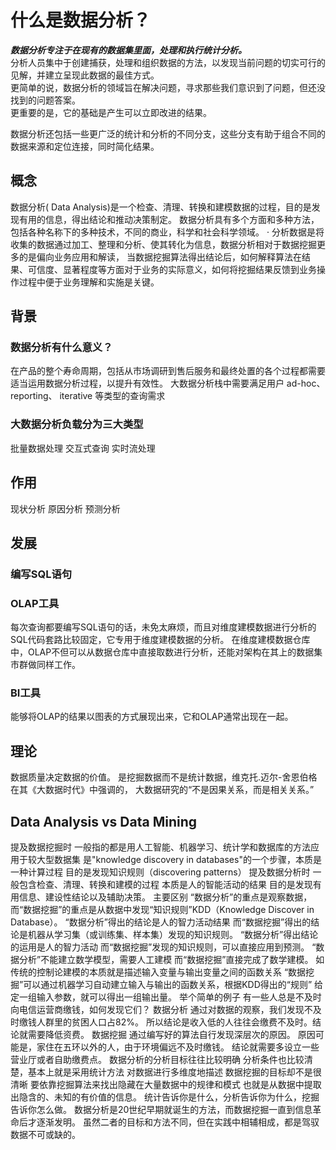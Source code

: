 # 什么是数据分析？

***数据分析专注于在现有的数据集里面，处理和执行统计分析。***  
分析人员集中于创建捕获，处理和组织数据的方法，以发现当前问题的切实可行的见解，并建立呈现此数据的最佳方式。  
更简单的说，数据分析的领域旨在解决问题，寻求那些我们意识到了问题，但还没找到的问题答案。  
更重要的是，它的基础是产生可以立即改进的结果。

数据分析还包括一些更广泛的统计和分析的不同分支，这些分支有助于组合不同的数据来源和定位连接，同时简化结果。

## 概念

数据分析( Data Analysis)是一个检查、清理、转换和建模数据的过程，目的是发现有用的信息，得出结论和推动决策制定。
数据分析具有多个方面和多种方法，包括各种名称下的多种技术，不同的商业，科学和社会科学领域。
·
分析数据是将收集的数据通过加工、整理和分析、使其转化为信息，数据分析相对于数据挖掘更多的是偏向业务应用和解读，
当数据挖掘算法得出结论后，如何解释算法在结果、可信度、显著程度等方面对于业务的实际意义，如何将挖掘结果反馈到业务操作过程中便于业务理解和实施是关键。

## 背景
	
### 数据分析有什么意义？

在产品的整个寿命周期，包括从市场调研到售后服务和最终处置的各个过程都需要适当运用数据分析过程，以提升有效性。
大数据分析栈中需要满足用户 ad-hoc、reporting、 iterative 等类型的查询需求
	
### 大数据分析负载分为三大类型
批量数据处理
交互式查询
实时流处理

## 作用
现状分析
原因分析
预测分析

## 发展

### 编写SQL语句

### OLAP工具

每次查询都要编写SQL语句的话，未免太麻烦，而且对维度建模数据进行分析的SQL代码套路比较固定，它专用于维度建模数据的分析。
在维度建模数据仓库中，OLAP不但可以从数据仓库中直接取数进行分析，还能对架构在其上的数据集市群做同样工作。

### BI工具

能够将OLAP的结果以图表的方式展现出来，它和OLAP通常出现在一起。

## 理论

数据质量决定数据的价值。
是挖掘数据而不是统计数据，维克托.迈尔-舍恩伯格在其《大数据时代》中强调的， 大数据研究的“不是因果关系，而是相关关系。”


## Data Analysis vs Data Mining

提及数据挖掘时
	一般指的都是用人工智能、机器学习、统计学和数据库的方法应用于较大型数据集
	是"knowledge discovery in databases"的一个步骤，本质是一种计算过程
	目的是发现知识规则（discovering patterns）
提及数据分析时
	一般包含检查、清理、转换和建模的过程
	本质是人的智能活动的结果
	目的是发现有用信息、建设性结论以及辅助决策。
主要区别
	“数据分析”的重点是观察数据，
		而“数据挖掘”的重点是从数据中发现“知识规则”KDD（Knowledge Discover in Database）。
	“数据分析”得出的结论是人的智力活动结果
		而“数据挖掘”得出的结论是机器从学习集（或训练集、样本集）发现的知识规则。
	“数据分析”得出结论的运用是人的智力活动
		而“数据挖掘”发现的知识规则，可以直接应用到预测。
	“数据分析”不能建立数学模型，需要人工建模
		而“数据挖掘”直接完成了数学建模。
		如传统的控制论建模的本质就是描述输入变量与输出变量之间的函数关系
			“数据挖掘”可以通过机器学习自动建立输入与输出的函数关系，根据KDD得出的“规则”
			给定一组输入参数，就可以得出一组输出量。
	举个简单的例子
		有一些人总是不及时向电信运营商缴钱，如何发现它们？
			数据分析
				通过对数据的观察，我们发现不及时缴钱人群里的贫困人口占82%。
				所以结论是收入低的人往往会缴费不及时。结论就需要降低资费。
			数据挖掘
				通过编写好的算法自行发现深层次的原因。
				原因可能是，家住在五环以外的人，由于环境偏远不及时缴钱。
					结论就需要多设立一些营业厅或者自助缴费点。
	数据分析的分析目标往往比较明确
		分析条件也比较清楚，基本上就是采用统计方法
			对数据进行多维度地描述
	数据挖掘的目标却不是很清晰
		要依靠挖掘算法来找出隐藏在大量数据中的规律和模式
			也就是从数据中提取出隐含的、未知的有价值的信息。
统计告诉你是什么，分析告诉你为什么，挖掘告诉你怎么做。
数据分析是20世纪早期就诞生的方法，而数据挖掘一直到信息革命后才逐渐发明。
	虽然二者的目标和方法不同，但在实践中相辅相成，都是驾驭数据不可或缺的。
